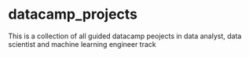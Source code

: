 # datacamp_projects
This is a collection of all guided datacamp peojects in data analyst, data scientist and machine learning engineer track 
